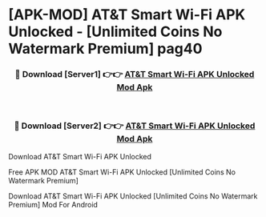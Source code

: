 # [APK-MOD] AT&T Smart Wi-Fi APK Unlocked - [Unlimited Coins No Watermark Premium] pag40



<div align="center">
<h3>🔴 Download [Server1] 👉👉 <a href="https://momento.my/?title=AT&T_Smart_Wi-Fi_APK_Unlocked">AT&T Smart Wi-Fi APK Unlocked Mod Apk</a></h3><br>

<h3>🔴 Download [Server2] 👉👉 <a href="https://momento.my/?title=AT&T_Smart_Wi-Fi_APK_Unlocked">AT&T Smart Wi-Fi APK Unlocked Mod Apk</a></h3>
</div>



Download AT&T Smart Wi-Fi APK Unlocked 

Free APK MOD AT&T Smart Wi-Fi APK Unlocked [Unlimited Coins No Watermark Premium]

Download AT&T Smart Wi-Fi APK Unlocked [Unlimited Coins No Watermark Premium] Mod For Android
